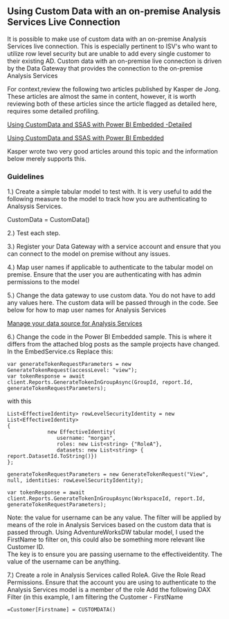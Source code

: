 ## Using Custom Data with an on-premise Analysis Services Live Connection

It is possible to make use of custom data with an on-premise Analysis Services live connection. This is especially pertinent to ISV's who want to utilize row level security but are unable to add every single customer to their existing AD. Custom data with an on-premise live connection is driven by the Data Gateway that provides the connection to the on-premise Analysis Services

For context,review the following two articles published by Kasper de Jong. These articles are almost the same in content, however, it is worth reviewing both of these articles since the article flagged as detailed here, requires some detailed profiling.

[Using CustomData and SSAS with Power BI Embedded -Detailed](https://www.kasperonbi.com/using-customdata-and-ssas-with-power-bi-embedded)

[Using CustomData and SSAS with Power BI Embedded](https://www.businessintelligenceinfo.com/business-intelligence/self-service-bi/using-customdata-and-ssas-with-power-bi-embedded)

Kasper wrote two very good articles around this topic and the information below  merely supports this. 

### Guidelines

1.) Create a simple tabular model to test with. It is very useful to add the following measure to the model to track how you are authenticating to Analsysis Services.

CustomData = CustomData()

2.) Test each step. 

3.) Register your Data Gateway with a service account and ensure that you can connect to the model on premise without any issues. 

4.) Map user names if applicable to authenticate to the tabular model on premise.  Ensure that the user you are authenticating with has admin permissions to the model

5.) Change the data gateway to use custom data. You do not have to add any values here. The custom data will be passed through in the code. 
    See below for how to map user names for Analysis Services
    
   [Manage your data source for Analysis Services](https://docs.microsoft.com/en-us/power-bi/connect-data/service-gateway-enterprise-manage-ssas#map-user-names)

6.) Change the code in the Power BI Embedded sample. This is where it differs from the attached blog posts as the sample projects have changed. 
    In the EmbedService.cs
    Replace this:
    
    var generateTokenRequestParameters = new GenerateTokenRequest(accessLevel: "view");
    var tokenResponse = await client.Reports.GenerateTokenInGroupAsync(GroupId, report.Id, generateTokenRequestParameters);
 
   with this
    
    List<EffectiveIdentity> rowLevelSecurityIdentity = new List<EffectiveIdentity>
    {
                 new EffectiveIdentity(
                    username: "morgan",
                    roles: new List<string> {"RoleA"},
                    datasets: new List<string> { report.DatasetId.ToString()})
    };

    generateTokenRequestParameters = new GenerateTokenRequest("View", null, identities: rowLevelSecurityIdentity);
    
    var tokenResponse = await client.Reports.GenerateTokenInGroupAsync(WorkspaceId, report.Id, generateTokenRequestParameters);
    
   Note: the value for username can be any value. The filter will be applied by means of the role in Analysis Services based on the custom data that is          passed through. Using AdventureWorksDW tabular model, I used the FirstName to filter on, this could also be something more relevant like Customer ID.  
   The key is to ensure you are passing username to the effectiveidentity. The value of the username can be anything.

7.) Create a role in Analysis Services called RoleA. Give the Role Read Permissions.
    Ensure that the account you are using to authenticate to the Analysis Services model is a member of the role
    Add the following DAX Filter (in this example, I am filtering the Customer - FirstName 
    
    =Customer[Firstname] = CUSTOMDATA()
    


